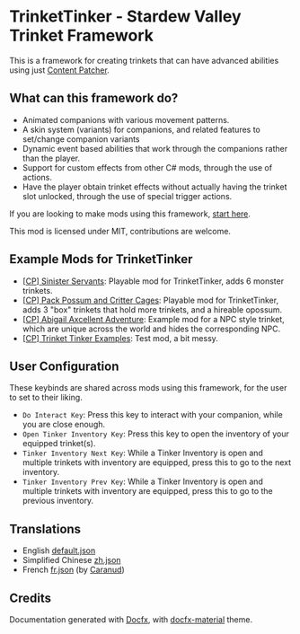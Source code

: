 # TrinketTinker - Stardew Valley Trinket Framework

This is a framework for creating trinkets that can have advanced abilities using just [Content Patcher](https://github.com/Pathoschild/StardewMods/tree/stable/ContentPatcher).

## What can this framework do?

- Animated companions with various movement patterns.
- A skin system (variants) for companions, and related features to set/change companion variants
- Dynamic event based abilities that work through the companions rather than the player.
- Support for custom effects from other C# mods, through the use of actions.
- Have the player obtain trinket effects without actually having the trinket slot unlocked, through the use of special trigger actions.

If you are looking to make mods using this framework, [start here](guide/0-Trinket.md).

This mod is licensed under MIT, contributions are welcome.

## Example Mods for TrinketTinker

- [[CP] Sinister Servants](\[FullMod\]/\[CP\]%20Sinister%20Servants): Playable mod for TrinketTinker, adds 6 monster trinkets.
- [[CP] Pack Possum and Critter Cages](\[FullMod\]/\[CP\]%20Pack%20Possum%20and%20Critter%20Cages): Playable mod for TrinketTinker, adds 3 "box" trinkets that hold more trinkets, and a hireable opossum.
- [[CP] Abigail Axcellent Adventure](\[Examples\]/\[CP\]%20Abigail%20Axcellent%20Adventure): Example mod for a NPC style trinket, which are unique across the world and hides the corresponding NPC.
- [[CP] Trinket Tinker Examples](\[Examples\]/\[CP\]%20Trinket%20Tinker%20Examples): Test mod, a bit messy.

## User Configuration

These keybinds are shared across mods using this framework, for the user to set to their liking.

- `Do Interact Key`: Press this key to interact with your companion, while you are close enough.
- `Open Tinker Inventory Key`: Press this key to open the inventory of your equipped trinket(s).
- `Tinker Inventory Next Key`: While a Tinker Inventory is open and multiple trinkets with inventory are equipped, press this to go to the next inventory.
- `Tinker Inventory Prev Key`: While a Tinker Inventory is open and multiple trinkets with inventory are equipped, press this to go to the previous inventory.

## Translations

- English [default.json](https://github.com/Mushymato/TrinketTinker/blob/main/TrinketTinker/i18n/default.json)
- Simplified Chinese [zh.json](https://github.com/Mushymato/TrinketTinker/blob/main/TrinketTinker/i18n/zh.json)
- French [fr.json](https://github.com/Mushymato/TrinketTinker/blob/main/TrinketTinker/i18n/fr.json) (by [Caranud](https://next.nexusmods.com/profile/Caranud))

## Credits

Documentation generated with [Docfx](https://dotnet.github.io/docfx/docs/basic-concepts.html), with [docfx-material](https://ovasquez.github.io/docfx-material) theme.
